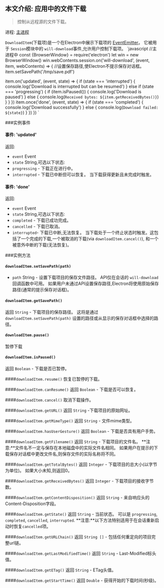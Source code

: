 ## 本文介绍: 应用中的文件下载

> 控制从远程源的文件下载。

进程: [主进程](../glossary.md#main-process) 

 `DownloadItem`(下载项)是一个在Electron中展示下载项的
[EventEmitter](http://nodejs.org/api/events.html#events_class_events_eventemitter)。
它被用于 `Session`模块中的 `will-download`事件,允许用户控制下载项。
`javascript
//主进程中
const {BrowserWindow} = require('electron')
let win = new BrowserWindow()
win.webContents.session.on('will-download', (event, item, webContents) => {
//设置保存路径,使Electron不提示保存对话框。
  item.setSavePath('/tmp/save.pdf')

  item.on('updated', (event, state) => {
    if (state === 'interrupted') {
      console.log('Download is interrupted but can be resumed')
    } else if (state === 'progressing') {
      if (item.isPaused()) {
        console.log('Download is paused')
      } else {
        console.log(`Received bytes: ${item.getReceivedBytes()}`)
      }
    }
  })
  item.once('done', (event, state) => {
    if (state === 'completed') {
      console.log('Download successfully')
    } else {
      console.log(`Download failed: ${state}`)
    }
  })
})
`

###实例事件

#### 事件: 'updated'
返回:
* `event` Event
* `state` String,可选以下状态:
 * `progressing`  - 下载正在进行中。
 * `interrupted`  - 下载已中断但可以恢复。
当下载获得更新且未完成时触发。


#### 事件: 'done'
返回:
* `event` Event
* `state` String,可选以下状态:
 * `completed`  - 下载已成功完成。
 * `cancelled`  - 下载已取消。
 * `interrupted`- 下载已中断,无法恢复。
当下载处于一个终止状态时触发。这包括了一个完成的下载,一个被取消的下载(via `downloadItem.cancel()`),
和一个被意外中断的下载(无法恢复)。

###实例方法

#### `downloadItem.setSavePath(path)`
* `path` String - 设置下载项目的保存文件路径。
API仅在会话的 `will-download` 回调函数中可用。
如果用户未通过API设置保存路径,Electron将使用原始保存路径(通常的提示保存对话框)。

#### `downloadItem.getSavePath()`
返回 `String`  - 下载项目的保存路径。
这将是通过 `downloadItem.setSavePath(path)` 设置的路径或从显示的保存对话框中选择的路径。

#### `downloadItem.pause()`
暂停下载

#### `downloadItem.isPaused()`
返回 `Boolean`  - 下载是否已暂停。

####`downloadItem.resume()`
恢复已暂停的下载。

####`downloadItem.canResume()`
返回 `Boolean`  - 下载是否可以恢复。

####`downloadItem.cancel()`
取消下载操作。

####`downloadItem.getURL()`
返回 `String`  -下载项目的原始网址。

####`downloadItem.getMimeType()`
返回 `String`  - 文件mime类型。

####`downloadItem.hasUserGesture()`
返回 `Boolean`  - 下载是否具有用户手势。

####`downloadItem.getFilename()`
返回 `String`  - 下载项目的文件名。
 **注意:**文件名不一定与保存在本地磁盘中的实际文件名相同。
 如果用户在提示的下载保存对话框中更改文件名,则保存文件的实际名称将不同。

####`downloadItem.getTotalBytes()`
返回 `Integer`  - 下载项目的总大小(以字节为单位)。
如果大小未知,则返回0。

####`downloadItem.getReceivedBytes()`
返回 `Integer`  - 下载项目的接收字节数。

####`downloadItem.getContentDisposition()`
返回 `String`  - 来自响应头的Content-Disposition字段。

####`downloadItem.getState()`
返回 `String`  - 当前状态。
可以是 `progressing`, `completed`, `cancelled`, `interrupted`.
**注意:**以下方法特别适用于在会话重新启动时恢复`cancelled`项。

####`downloadItem.getURLChain()`
返回 `String []` - 包括任何重定向的项目完整url链。

####`downloadItem.getLastModifiedTime()`
返回 `String`  -  Last-Modified标头值。

####`downloadItem.getETag()`
返回 `String`  -  ETag头值。

####`downloadItem.getStartTime()`
返回 `Double`  - 获得开始的下载时间(秒级)。
